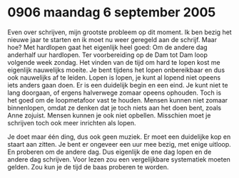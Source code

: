 # 0906 maandag 6 september 2005
Even over schrijven, mijn grootste probleem op dit moment. Ik ben bezig het nieuwe jaar te starten en ik moet nu weer geregeld aan de schrijf. Maar hoe? Met hardlopen gaat het eigenlijk heel goed: Om de andere dag anderhalf uur hardlopen. Ter voorbereiding op de Dam tot Dam loop volgende week zondag. Het vinden van de tijd om hard te lopen kost me eigenlijk nauwelijks moeite. Je bent tijdens het lopen onbereikbaar en dus ook nauwelijks af te leiden. Lopen is lopen, je kunt al lopend niet opeens iets anders gaan doen. Er is een duidelijk begin en een eind. Je kunt niet te lang doorgaan, of ergens halverwege zomaar opeens ophouden. Toch is het goed om de loopmetafoor vast te houden. Mensen kunnen niet zomaar binnenlopen, omdat ze denken dat je toch niets aan het doen bent, zoals Anne zojuist. Mensen kunnen je ook niet opbellen. Misschien moet je schrijven toch ook meer inrichten als lopen.

Je doet maar één ding, dus ook geen muziek. Er moet een duidelijke kop en staart aan zitten. Je bent er ongeveer een uur mee bezig, met enige uitloop. En proberen om de andere dag. Dus eigenlijk de ene dag lopen en de andere dag schrijven. Voor lezen zou een vergelijkbare systematiek moeten gelden. Zou kun je de tijd de baas proberen te worden.